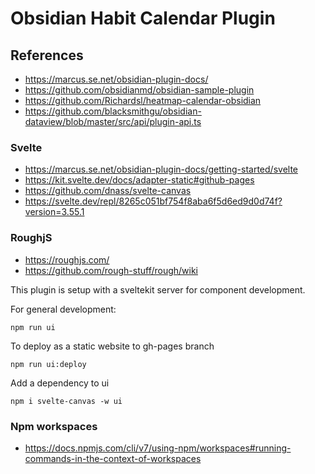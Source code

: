 # Obsidian Habit Calendar Plugin

## References

* https://marcus.se.net/obsidian-plugin-docs/
* https://github.com/obsidianmd/obsidian-sample-plugin
* https://github.com/Richardsl/heatmap-calendar-obsidian
* https://github.com/blacksmithgu/obsidian-dataview/blob/master/src/api/plugin-api.ts

### Svelte

* https://marcus.se.net/obsidian-plugin-docs/getting-started/svelte
* https://kit.svelte.dev/docs/adapter-static#github-pages
* https://github.com/dnass/svelte-canvas
* https://svelte.dev/repl/8265c051bf754f8aba6f5d6ed9d0d74f?version=3.55.1 

### RoughjS
* https://roughjs.com/
* https://github.com/rough-stuff/rough/wiki

This plugin is setup with a sveltekit server for component development.

For general development:

```
npm run ui
```

To deploy as a static website to gh-pages branch

```
npm run ui:deploy
```

Add a dependency to ui

```
npm i svelte-canvas -w ui
```

### Npm workspaces

* https://docs.npmjs.com/cli/v7/using-npm/workspaces#running-commands-in-the-context-of-workspaces
